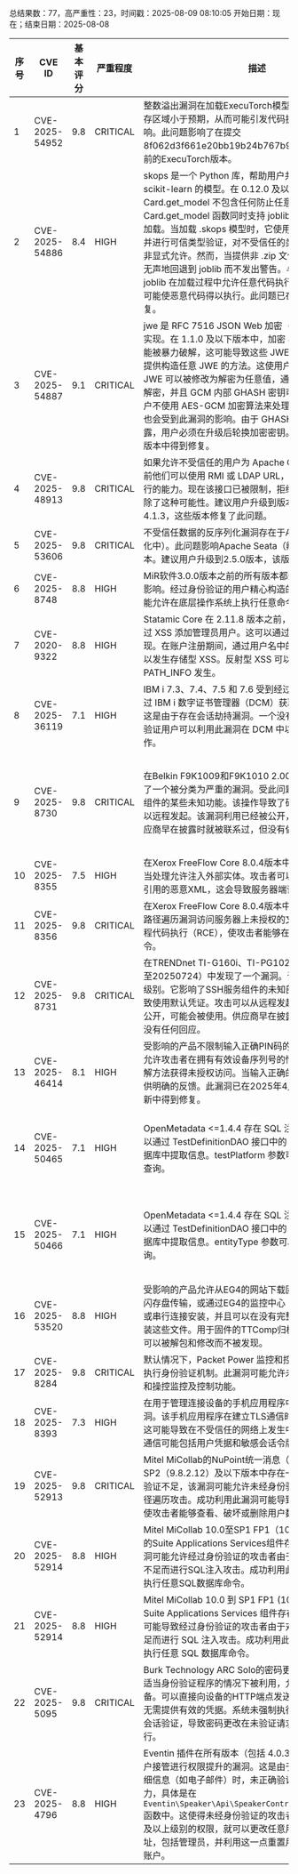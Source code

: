 总结果数：77，高严重性：23，时间戳：2025-08-09 08:10:05
开始日期：现在；结束日期：2025-08-08

| 序号 | CVE ID | 基本评分 | 严重程度 | 描述 | 参考资料 |
|-----|--------|------------|----------|-------------|------------|
| 1 | CVE-2025-54952 | 9.8  | CRITICAL | 整数溢出漏洞在加载ExecuTorch模型时可能导致分配的内存区域小于预期，从而可能引发代码执行或其他不良影响。此问题影响了在提交8f062d3f661e20bb19b24b767b9a9a46e8359f2b之前的ExecuTorch版本。 | [1]https://github.com/pytorch/executorch/commit/8f062d3f661e20bb19b24b767b9a9a46e8359f2b<br>[2]https://www.facebook.com/security/advisories/cve-2025-54952 |
| 2 | CVE-2025-54886 | 8.4  | HIGH | skops 是一个 Python 库，帮助用户共享和分发基于 scikit-learn 的模型。在 0.12.0 及以下版本中，Card.get_model 不包含任何防止任意代码执行的逻辑。Card.get_model 函数同时支持 joblib 和 skops 进行模型加载。当加载 .skops 模型时，它使用 skops 的安全加载并进行可信类型验证，对不受信任的类型会抛出错误，除非显式允许。然而，当提供非 .zip 文件格式时，该函数会无声地回退到 joblib 而不发出警告。与 skops 不同，joblib 在加载过程中允许任意代码执行，绕过安全措施并可能使恶意代码得以执行。此问题已在 0.13.0 版本中修复。 | [1]https://github.com/skops-dev/skops/commit/29d61ea8a92f2bde6830e8f32cc72a1a87211cda<br>[2]https://github.com/skops-dev/skops/security/advisories/GHSA-378x-6p4f-8jgm |
| 3 | CVE-2025-54887 | 9.1  | CRITICAL | jwe 是 RFC 7516 JSON Web 加密（JWE）标准的 Ruby 实现。在 1.1.0 及以下版本中，加密 JWE 的认证标签可能被暴力破解，这可能导致这些 JWE 的机密性丧失，并提供构造任意 JWE 的方法。这使用户面临风险，因为 JWE 可以被修改为解密为任意值，通过观察解析差异进行解密，并且 GCM 内部 GHASH 密钥可以被恢复。即使用户不使用 AES-GCM 加密算法来处理他们的 JWE，他们也会受到此漏洞的影响。由于 GHASH 密钥可能已经泄露，用户必须在升级后轮换加密密钥。此问题已在 1.1.1 版本中得到修复。 | [1]https://github.com/jwt/ruby-jwe/commit/1e719d79ba3d7aadaa39a2f08c25df077a0f9ff1<br>[2]https://github.com/jwt/ruby-jwe/security/advisories/GHSA-c7p4-hx26-pr73 |
| 4 | CVE-2025-48913 | 9.8  | CRITICAL | 如果允许不受信任的用户为 Apache CXF 配置 JMS，之前他们可以使用 RMI 或 LDAP URL，这可能会导致代码执行的能力。现在该接口已被限制，拒绝这些协议，从而消除了这种可能性。建议用户升级到版本 3.6.8、4.0.9 或 4.1.3，这些版本修复了此问题。 | [1]https://lists.apache.org/thread/f1nv488ztc0js4g5ml2v88mzkzslyh83 |
| 5 | CVE-2025-53606 | 9.8  | CRITICAL | 不受信任数据的反序列化漏洞存在于Apache Seata（孵化中）。此问题影响Apache Seata（孵化中）：2.4.0版本。建议用户升级到2.5.0版本，该版本修复了此问题。 | [1]https://lists.apache.org/thread/ggfd72vvvxjozs81zbcls45zxg64pphx |
| 6 | CVE-2025-8748 | 8.8  | HIGH | MiR软件3.0.0版本之前的所有版本都受到命令注入漏洞的影响。经过身份验证的用户精心构造的恶意HTTP请求可能允许在底层操作系统上执行任意命令。 | [1]https://a.storyblok.com/f/230581/x/16eefc00b8/msa-16.pdf<br>[2]https://supportportal.mobile-industrial-robots.com/documentation/mir-cybersecurity-guide/mir-cybersecurity-guide/ |
| 7 | CVE-2020-9322 | 8.8  | HIGH | Statamic Core 在 2.11.8 版本之前，/users 端点允许通过 XSS 添加管理员用户。这可以通过 CSRF 利用来实现。在账户注册期间，通过用户名中的 JavaScript 负载可以发生存储型 XSS。反射型 XSS 可以通过 /users PATH_INFO 发生。 | [1]https://gist.github.com/kernelsndrs/86b78e869d481566223914ec7d4fc881<br>[2]https://statamic.com/changelog#2.11.18<br>[3]https://web.archive.org/web/20200304174034/www.statamic.com/changelog#2.11.18 |
| 8 | CVE-2025-36119 | 7.1  | HIGH | IBM i 7.3、7.4、7.5 和 7.6 受到经过身份验证的用户通过 IBM i 数字证书管理器（DCM）获取提升权限的影响，这是由于存在会话劫持漏洞。一个没有管理员权限的身份验证用户可以利用此漏洞在 DCM 中以管理员身份执行操作。 | [1]https://www.ibm.com/support/pages/node/7241008 |
| 9 | CVE-2025-8730 | 9.8  | CRITICAL | 在Belkin F9K1009和F9K1010 2.00.04/2.00.09中发现了一个被分类为严重的漏洞。受此问题影响的是Web界面组件的某些未知功能。该操作导致了硬编码凭证。攻击可以远程发起。该漏洞利用已经被公开，可能会被使用。供应商早在披露时就被联系过，但没有做出任何回应。 | [1]https://github.com/Nicholas-wei/bug-discovery/blob/main/belkin/F9K1009_WW_2.00.09/belkin%20F9K1009_WW_2.00.09_hardcoded_credential.pdf<br>[2]https://github.com/Nicholas-wei/bug-discovery/blob/main/belkin/F9K1010_WW_2.00.04/belkin_F9K1010_WW_2.00.04_hardcoded_credential.pdf<br>[3]https://vuldb.com/?ctiid.319226<br>[4]https://vuldb.com/?id.319226<br>[5]https://vuldb.com/?submit.621747<br>[6]https://vuldb.com/?submit.621748<br>[7]https://vuldb.com/?submit.621760 |
| 10 | CVE-2025-8355 | 7.5  | HIGH | 在Xerox FreeFlow Core 8.0.4版本中，对XML输入的不当处理允许注入外部实体。攻击者可以构造包含内部URL引用的恶意XML，这会导致服务器端请求伪造（SSRF）。 | [1]https://securitydocs.business.xerox.com/wp-content/uploads/2025/08/Xerox-Security-Bulletin-025-013-for-Freeflow-Core-8.0.5.pdf |
| 11 | CVE-2025-8356 | 9.8  | CRITICAL | 在Xerox FreeFlow Core 8.0.4版本中，攻击者可以利用路径遍历漏洞访问服务器上未授权的文件。这可能导致远程代码执行（RCE），使攻击者能够在系统上运行任意命令。 | [1]https://securitydocs.business.xerox.com/wp-content/uploads/2025/08/Xerox-Security-Bulletin-025-013-for-Freeflow-Core-8.0.5.pdf |
| 12 | CVE-2025-8731 | 9.8  | CRITICAL | 在TRENDnet TI-G160i、TI-PG102i和TPL-430AP（截至20250724）中发现了一个漏洞。该漏洞被分类为严重级别。它影响了SSH服务组件的未知部分。通过操纵可导致使用默认凭证。攻击可以从远程发起。该漏洞利用已被公开，可能会被使用。供应商早在披露前就被联系过，但没有任何回应。 | [1]https://github.com/Nicholas-wei/bug-discovery/blob/main/trendnet/TPL-430AP_FW1.0.1/trendnet_several_vulns.pdf<br>[2]https://vuldb.com/?ctiid.319227<br>[3]https://vuldb.com/?id.319227<br>[4]https://vuldb.com/?submit.621749 |
| 13 | CVE-2025-46414 | 8.1  | HIGH | 受影响的产品不限制输入正确PIN码的尝试次数，这可能允许攻击者在拥有有效设备序列号的情况下，使用暴力破解方法获得未授权访问。当输入正确的PIN码时，API会提供明确的反馈。此漏洞已在2025年4月6日的服务器端更新中得到修复。 | [1]https://eg4electronics.com/contact/<br>[2]https://www.cisa.gov/news-events/ics-advisories/icsa-25-219-07 |
| 14 | CVE-2025-50465 | 7.1  | HIGH | OpenMetadata <=1.4.4 存在 SQL 注入漏洞。攻击者可以通过 TestDefinitionDAO 接口中的 listCount 函数从数据库中提取信息。testPlatform 参数可以被用来构建 SQL 查询。 | [1]https://gist.github.com/javadk/c23cc3276f3fb5587b0f4345d7a71a7f<br>[2]https://github.com/open-metadata/OpenMetadata/blob/4b9145a9da7ed95b7f868ab9f351e3d759af47d7/openmetadata-service/src/main/java/org/openmetadata/service/jdbi3/CollectionDAO.java#L3515<br>[3]https://github.com/open-metadata/OpenMetadata/blob/4b9145a9da7ed95b7f868ab9f351e3d759af47d7/openmetadata-service/src/main/java/org/openmetadata/service/jdbi3/CollectionDAO.java#L3517 |
| 15 | CVE-2025-50466 | 7.1  | HIGH | OpenMetadata <=1.4.4 存在 SQL 注入漏洞。攻击者可以通过 TestDefinitionDAO 接口中的 listCount 函数从数据库中提取信息。entityType 参数可以用来构建 SQL 查询。 | [1]https://gist.github.com/javadk/aa7b5eb6f0fca2fbc334129b7572c7c6<br>[2]https://github.com/open-metadata/OpenMetadata/blob/4b9145a9da7ed95b7f868ab9f351e3d759af47d7/openmetadata-service/src/main/java/org/openmetadata/service/jdbi3/CollectionDAO.java#L3521<br>[3]https://github.com/open-metadata/OpenMetadata/blob/4b9145a9da7ed95b7f868ab9f351e3d759af47d7/openmetadata-service/src/main/java/org/openmetadata/service/jdbi3/CollectionDAO.java#L3522<br>[4]https://gist.github.com/javadk/aa7b5eb6f0fca2fbc334129b7572c7c6 |
| 16 | CVE-2025-53520 | 8.8  | HIGH | 受影响的产品允许从EG4的网站下载固件更新，通过USB闪存盘传输，或通过EG4的监控中心（远程、云连接接口）或串行连接安装，并且可以在没有完整性检查的情况下安装这些文件。用于固件的TTComp归档格式是未加密的，可以被解包和修改而不被发现。 | [1]https://eg4electronics.com/contact/<br>[2]https://www.cisa.gov/news-events/ics-advisories/icsa-25-219-07 |
| 17 | CVE-2025-8284 | 9.8  | CRITICAL | 默认情况下，Packet Power 监控和控制 Web 界面不强制执行身份验证机制。此漏洞可能允许未经授权的用户访问和操控监控及控制功能。 | [1]https://www.cisa.gov/news-events/ics-advisories/icsa-25-219-05 |
| 18 | CVE-2025-8393 | 7.3  | HIGH | 在用于管理连接设备的手机应用程序中存在一个TLS漏洞。该手机应用程序在建立TLS通信时接受自签名证书，这可能导致在不受信任的网络上发生中间人攻击。捕获的通信可能包括用户凭据和敏感会话令牌。 | [1]https://support.dreametech.com/hc/en-us<br>[2]https://www.cisa.gov/news-events/ics-advisories/icsa-25-219-06 |
| 19 | CVE-2025-52913 | 9.8  | CRITICAL | Mitel MiCollab的NuPoint统一消息（NPM）组件在9.8 SP2（9.8.2.12）及以下版本中存在一个漏洞，由于输入验证不足，该漏洞可能允许未经身份验证的攻击者进行路径遍历攻击。成功利用此漏洞可能导致未经授权的访问，使攻击者能够查看、破坏或删除用户数据和系统配置。 | [1]https://www.mitel.com/support/security-advisories<br>[2]https://www.mitel.com/support/security-advisories/mitel-product-security-advisory-misa-2025-0007 |
| 20 | CVE-2025-52914 | 8.8  | HIGH | Mitel MiCollab 10.0至SP1 FP1（10.0.1.101）版本中的Suite Applications Services组件存在一个漏洞，该漏洞可能允许经过身份验证的攻击者由于对用户输入的验证不足而进行SQL注入攻击。成功利用此漏洞可以使攻击者执行任意SQL数据库命令。 | [1]https://www.mitel.com/support/security-advisories<br>[2]https://www.mitel.com/support/security-advisories/mitel-product-security-advisory-misa-2025-0008 |
| 21 | CVE-2025-52914 | 8.8  | HIGH | Mitel MiCollab 10.0 到 SP1 FP1 (10.0.1.101) 版本中的 Suite Applications Services 组件存在一个漏洞，该漏洞可能导致经过身份验证的攻击者由于对用户输入的验证不足而进行 SQL 注入攻击。成功利用此漏洞可能允许攻击者执行任意 SQL 数据库命令。 | [1]https://www.mitel.com/support/security-advisories<br>[2]https://www.mitel.com/support/security-advisories/mitel-product-security-advisory-misa-2025-0008 |
| 22 | CVE-2025-5095 | 9.8  | CRITICAL | Burk Technology ARC Solo的密码更改机制可以在没有适当身份验证程序的情况下被利用，允许攻击者接管设备。可以直接向设备的HTTP端点发送密码更改请求，而无需提供有效的凭据。系统未强制执行适当的身份验证或会话验证，导致密码更改在未验证请求合法性的情况下进行。 | [1]https://www.burk.com/products/Broadcast/ARC-Solo-6<br>[2]https://www.cisa.gov/news-events/ics-advisories/icsa-25-219-03 |
| 23 | CVE-2025-4796 | 8.8  | HIGH | Eventin 插件在所有版本（包括 4.0.34）中都存在通过账户接管进行权限提升的漏洞。这是由于插件在更新用户详细信息（如电子邮件）时，未正确验证用户的身份或能力，具体是在 `Eventin\Speaker\Api\SpeakerController::update_item` 函数中。这使得未经身份验证的攻击者，只要拥有贡献者及以上级别的权限，就可以更改任意用户的电子邮件地址，包括管理员，并利用这一点重置用户的密码并访问其账户。 | [1]https://plugins.trac.wordpress.org/browser/wp-event-solution/tags/4.0.28/core/speaker/Api/SpeakerController.php#L419<br>[2]https://plugins.trac.wordpress.org/changeset/3336972/wp-event-solution/trunk/core/speaker/Api/SpeakerController.php#file0<br>[3]https://www.wordfence.com/threat-intel/vulnerabilities/id/9e0d441d-1da5-45e7-8a14-ce178099c0cc?source=cve |